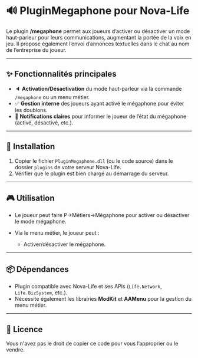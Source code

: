 # 🔊 PluginMegaphone pour Nova-Life

Le plugin **/megaphone** permet aux joueurs d’activer ou désactiver un mode haut-parleur pour leurs communications, augmentant la portée de la voix en jeu. Il propose également l’envoi d’annonces textuelles dans le chat au nom de l’entreprise du joueur.

---

## ✨ Fonctionnalités principales

* 🔈 **Activation/Désactivation** du mode haut-parleur via la commande `/megaphone` ou un menu métier.
* ✅ **Gestion interne** des joueurs ayant activé le mégaphone pour éviter les doublons.
* 📨 **Notifications claires** pour informer le joueur de l’état du mégaphone (activé, désactivé, etc.).

---

## 🚀 Installation

1. Copier le fichier `PluginMegaphone.dll` (ou le code source) dans le dossier `plugins` de votre serveur Nova-Life.
2. Vérifier que le plugin est bien chargé au démarrage du serveur.

---

## 🎮 Utilisation

* Le joueur peut faire P->Métiers->Mégaphone pour activer ou désactiver le mode mégaphone.
* Via le menu métier, le joueur peut :

  * Activer/désactiver le mégaphone.

---

## 📦 Dépendances

* Plugin compatible avec Nova-Life et ses APIs (`Life.Network`, `Life.BizSystem`, etc.).
* Nécessite également les librairies **ModKit** et **AAMenu** pour la gestion du menu métier.

---

## 📄 Licence

Vous n'avez pas le droit de copier ce code pour vous l’approprier ou le vendre.

